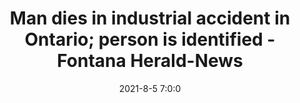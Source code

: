 ---
"title": "Man dies in industrial accident in Ontario; person is identified - Fontana Herald-News"
"date": "2021-8-5 7:0:0"
"feed_name": "GOOGLENEWSINDUSTRIAL"
"feed_website": "https://news.google.com/search?q=industrial%2Bincident&hl=en-US&gl=US&ceid=US:en"
"feed_rss": "https://news.google.com/rss/search?q=industrial%2Bincident&hl=en-US&gl=US&ceid=US:en"
"link": "https://www.fontanaheraldnews.com/news/inland_empire_news/man-dies-in-industrial-accident-in-ontario-person-is-identified/article_2775c6d4-f535-11eb-a129-831e8e7e3570.html"
"file": "_posts/2021-1-1-3142bd1418748384b85600ac925e2cd98c51ed8f.md"
"accident": "1"
"drilling": "0"
---